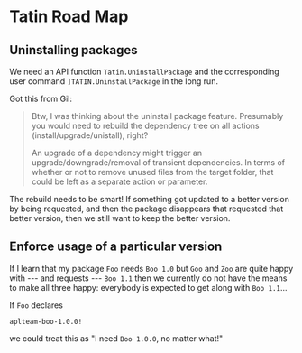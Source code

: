 # Tatin Road Map


## Uninstalling packages

We need an API function `Tatin.UninstallPackage` and the corresponding user command `]TATIN.UninstallPackage` in the long run.


Got this from Gil:

> Btw, I was thinking about the uninstall package feature. Presumably you would need to rebuild the dependency tree on all actions (install/upgrade/unistall), right? 
>
> An upgrade of a dependency might trigger an upgrade/downgrade/removal of transient dependencies. In terms of whether or not to remove unused files from the target folder, that could be left as a separate action or parameter.

The rebuild needs to be smart! If something got updated to a better version by being requested, and then the package disappears that requested that better version, then we still want to keep the better version.

## Enforce usage of a particular version

If I learn that my package `Foo` needs `Boo 1.0` but `Goo` and `Zoo` are quite happy with --- and requests --- `Boo 1.1` then we currently do not have the means to make all three happy: everybody is expected to get along with `Boo 1.1`...

If `Foo` declares

```
aplteam-boo-1.0.0!
```

we could treat this as "I need `Boo 1.0.0`, no matter what!"

